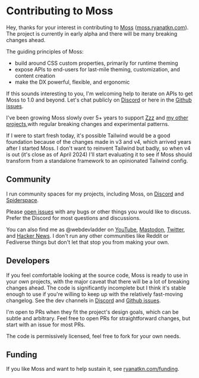 # Contributing to Moss

Hey, thanks for your interest in contributing to
[Moss](https://github.com/ryanatkn/moss)
([moss.ryanatkn.com](https://moss.ryanatkn.com/)).
The project is currently in early alpha and
there will be many breaking changes ahead.

The guiding principles of Moss:

- build around CSS custom properties, primarily for runtime theming
- expose APIs to end-users for last-mile theming, customization, and content creation
- make the DX powerful, flexible, and ergonomic

If this sounds interesting to you,
I'm welcoming help to iterate on APIs to get Moss to 1.0 and beyond.
Let's chat publicly on [Discord](https://discord.gg/YU5tyeK72X)
or here in the [Github issues](https://github.com/ryanatkn/moss).

I've been growing Moss slowly over 5+ years
to support [Zzz](https://zzz.ryanatkn.com/) and [my other projects](http://www.ryanatkn.com/),with regular breaking changes and experimental patterns.

If I were to start fresh today, it's possible Tailwind would be a good foundation
because of the changes made in v3 and v4, which arrived years after I started Moss.
I don't want to reinvent Tailwind but badly,
so when v4 is out (it's close as of April 2024)
I'll start evaluating it to see if Moss should transform
from a standalone framework to an opinionated Tailwind config.

## Community

I run community spaces for my projects, including Moss,
on [Discord](https://discord.gg/YU5tyeK72X)
and [Spiderspace](https://www.spiderspace.org/).

Please [open issues](https://github.com/ryanatkn/Moss/issues) with any bugs
or other things you would like to discuss.
Prefer the Discord for most questions and discussions.

You can also find me as @webdevladder on
[YouTube](https://www.youtube.com/@webdevladder),
[Mastodon](https://mastodon.social/@webdevladder),
[Twitter](https://twitter.com/webdevladder),
and [Hacker News](https://news.ycombinator.com/user?id=webdevladder).
I don't run any other communities like Reddit or Fediverse things
but don't let that stop you from making your own.

## Developers

If you feel comfortable looking at the source code,
Moss is ready to use in your own projects,
with the major caveat that there will be a lot of breaking changes ahead.
The code is significantly incomplete but I think it's stable enough to use
if you're willing to keep up with the relatively fast-moving changelog.
See the dev channels in [Discord](https://discord.gg/YU5tyeK72X)
and [Github issues](https://github.com/ryanatkn/Moss/issues).

I'm open to PRs when they fit the project's design goals, which can be subtle and arbitrary.
Feel free to open PRs for straightforward changes, but start with an issue for most PRs.

The code is permissively licensed, feel free to fork for your own needs.

## Funding

If you like Moss and want to help sustain it,
see [ryanatkn.com/funding](https://www.ryanatkn.com/funding).
